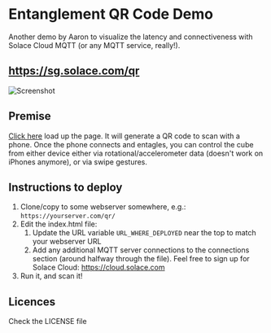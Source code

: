 # Entanglement QR Code Demo

Another demo by Aaron to visualize the latency and connectiveness with Solace Cloud MQTT (or any MQTT service, really!).


## https://sg.solace.com/qr

![](https://github.com/aaron-613/demo-qr-entanglement/blob/master/gfx/qr_screenshot.png "Screenshot")


## Premise

[Click here](https://sg.solace.com/qr) load up the page. It will generate a QR code to scan with a phone. Once the phone connects and entagles, you can control the cube from either device either via rotational/accelerometer data (doesn't work on iPhones anymore), or via swipe gestures.


## Instructions to deploy

1. Clone/copy to some webserver somewhere, e.g.: `https://yourserver.com/qr/`
1. Edit the index.html file:
   1. Update the URL variable `URL_WHERE_DEPLOYED` near the top to match your webserver URL
   1. Add any additional MQTT server connections to the connections section (around halfway through the file).  Feel free to sign up for Solace Cloud: https://cloud.solace.com
1. Run it, and scan it!



## Licences

Check the LICENSE file
